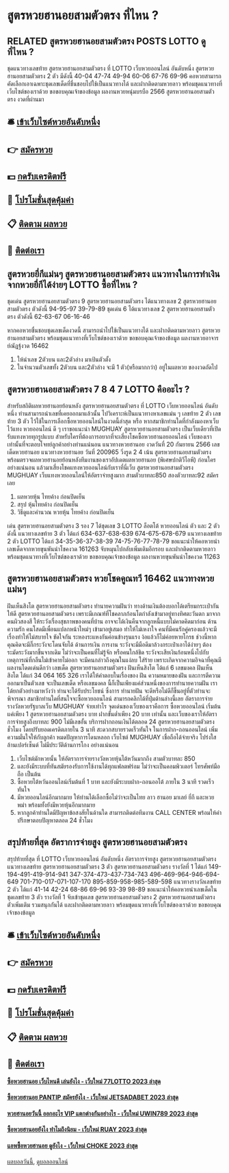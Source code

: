 # สูตรหวยฮานอยสามตัวตรง ที่ไหน ?
## RELATED สูตรหวยฮานอยสามตัวตรง POSTS LOTTO ดูที่ไหน ?
ชุดแนวทางเลขท้าย สูตรหวยฮานอยสามตัวตรง ที่ LOTTO เว็บหวยออนไลน์ อันดับหนึ่ง สูตรหวยฮานอยสามตัวตรง 2 ตัว มีดังนี้
40-04
47-74
49-94
60-06
67-76
69-96
คอหวยสามารถคัดเลือกเอาเฉพาะชุดเลขเด็ดที่ชื่นชอบไปใช้เป็นแนวทางได้ และฝากติดตามหวยลาว พร้อมชุดแนวทางที่เว็บไซต์ของเราด้วย
ขอขอบคุณเจ้าของข้อมูล
ผลงานหวยหนุ่มบรบือ 2566 สูตรหวยฮานอยสามตัวตรง งวดที่ผ่านมา


## 🛎 [เข้าเว็บไซต์หวยอันดับหนึ่ง](https://bit.ly/3BG5bNw)
## 👉 [สมัครหวย](https://bit.ly/3BG5bNw)
## 💵 [กดรับเครดิตฟรี](https://bit.ly/3C3mvgS)
## 👑 [โปรโมชั่นสุดคุ้มค่า](https://bit.ly/3C3mvgS)
## 📋 [ติดตาม ผลหวย](https://bit.ly/3C3mvgS)
## 📱 [ติดต่อเรา](https://bit.ly/3C3mvgS)

## สูตรหวยยี่กีแม่นๆ สูตรหวยฮานอยสามตัวตรง แนวทางในการทำเงินจากหวยยี่กีได้ง่ายๆ LOTTO ซื้อที่ไหน ?
ชุดเด่น สูตรหวยฮานอยสามตัวตรง 9 สูตรหวยฮานอยสามตัวตรง ได้แนวทางเลข 2 สูตรหวยฮานอยสามตัวตรง ตัวดังนี้
94-95-97
39-79-89
ชุดเด่น 6 ได้แนวทางเลข 2 สูตรหวยฮานอยสามตัวตรง ตัวดังนี้
62-63-67
06-16-46

หากคอหวยชื่นชอบชุดเลขเด็ดงวดนี้ สามารถนำไปใช้เป็นแนวทางได้ และฝากติดตามหวยลาว สูตรหวยฮานอยสามตัวตรง พร้อมชุดแนวทางที่เว็บไซต์ของเราด้วย
ขอขอบคุณเจ้าของข้อมูล
ผลงานหวยอาจารย์ณัฏฐ์งวด 16462
1. ให้นำเลข 2ตัวบน และ2ตัวล่าง มาเป้นตัวตั้ง
2. ในจำนวนตัวเลขทั้ง 2ตัวบน และ2ตัวล่าง จะมี 1 ตัว(หรือมากกว่า) อยู่ในผลหวย ของงวดถัดไป

## สูตรหวยฮานอยสามตัวตรง 7 8 4 7 LOTTO คืออะไร ?
สำหรับสถิติผลหวยฮานอยย้อนหลัง สูตรหวยฮานอยสามตัวตรง ที่ LOTTO เว็บหวยออนไลน์ อันดับหนึ่ง ท่านสามารถนำเลขที่เคยออกมาแล้วนั้น ไปวิเคราะห์เป็นแนวทางหาเลขแม่น ๆ เลขท้าย 2 ตัว เลขท้าย 3 ตัว ไว้ใช้ในการเลือกซื้อหวยออนไลน์ในงวดนี้ล่าสุด หรือ หากสมาชิกท่านใดที่กำลังมองหาเว็บไว้แทง หวยออนไลน์ ดี ๆ เราขอแนะนำ MUGHUAY สูตรหวยฮานอยสามตัวตรง เป็นเว็บเดียวที่เปิดรับแทงหวยทุกรูปแบบ
สำหรับใครที่ต้องการอยากที่จะเสี่ยงโชคซื้อหวยฮานอยออนไลน์ เว็บของเราเท่านั้นที่จะตอบโจทย์ลูกค้าอย่างท่านแน่นอน
แนวทางหวยฮานอย งวดวันที่ 20 กันยายน 2566 เลขเด็ดหวยฮานอย แนวทางหวยฮานอย วันที่ 200965 วิ่งรูด 2 4 เน้น สูตรหวยฮานอยสามตัวตรง พร้อมตรวจผลหวยฮานอยย้อนหลังทีมงานของเราอัปเดตผลหวยฮานอย (พิเศษปกติวีไอพี) ก่อนใครอย่างแน่นอน แล้วมาเสี่ยงโชคแทงหวยออนไลน์กับเราที่นี่เว็บ สูตรหวยฮานอยสามตัวตรง MUGHUAY เว็บแทงหวยออนไลน์ให้อัตราจ่ายสูงมาก สามตัวบาทละ850 สองตัวบาทละ92 สมัครเลย
1. ผลหวยหุ้น ไทยค้าง ก่อนปิดเย็น
2. สรุป หุ้นไทยค้าง ก่อนปิดเย็น
3. วิธีดูและคำนวณ หวยหุ้น ไทยค้าง ก่อนปิดเย็น

เด่น สูตรหวยฮานอยสามตัวตรง 3 รอง 7 ได้ชุดเลข 3 LOTTO ล็อตโต้ หวยออนไลน์ ตัว และ 2 ตัว ดังนี้
แนวทางเลขท้าย 3 ตัว ได้แก่
634-637-638-639
674-675-678-679
แนวทางเลขท้าย 2 ตัว LOTTO ได้แก่
34-35-36-37-38-39
74-75-76-77-78-79
ขอแนะนำให้คอหวยนำเลขเด็ดจากหวยขุนพันนำโชคงวด 161263 จับหมุนไปกลับเพิ่มเติมอีกรอบ และฝากติดตามหวยลาว พร้อมชุดแนวทางที่เว็บไซต์ของเราด้วย
ขอขอบคุณเจ้าของข้อมูล
ผลงานหวยขุนพันนำโชคงวด 11263


## สูตรหวยฮานอยสามตัวตรง หวยโชคคูณทวี 16462 แนวทางหวยแม่นๆ
ฝันเห็นสิงโต สูตรหวยฮานอยสามตัวตรง ทำนายความฝันว่า ทางด้านเงินต้องบอกได้เตรียมกระเป๋ากันให้ดี สูตรหวยฮานอยสามตัวตรง เพราะมีเกณฑ์ที่โชคลาภก้อนโตกำลังเข้ามาอยู่ทางทิศตะวันตก มาจากคนผิวสองสี ให้ระวังเรื่องสุขภาพของคนที่บ้าน อาจจะได้เงินคืนจากลูกหนี้แบบไม่คาดคิดมาก่อน
ด้านความรัก คนโสดมีเพื่อนแปลกหน้าใหม่ๆ เข้ามาอยู่เสมอ ทำให้ไม่เหงาใจ คนที่มีคนรักคู่ครองแล้วจะมีเรื่องทำให้ไม่สบายใจ ขัดใจกัน ระหองระแหงกันค่อนข้างรุนแรง ง้อแล้วก็ไม่ค่อยหายโกรธ ช่วงนี้หากคุณคิดจะมีกิ๊กระวังจะโดนจับได้
ด้านการเงิน การงาน ระวังจะมีมือดีมาล้วงกระเป๋าเอาได้ง่ายๆ ต้องระมัดระวังมากขึ้นจากเดิม ไม่ว่าจะเป็นคนที่ไม่รู้จัก หรือคนใกล้ชิด ระวังจะเสียเงินก้อนหนึ่งไปกับเหตุการณ์ที่กลืนไม่เข้าคายไม่ออก จะมีคนกล่าวถึงคุณในแง่ลบ ใส่ร้าย เพราะเกิดจากความอิจฉาที่คุณมีผลงานโดดเด่นดีกว่า
เลขเด็ด สูตรหวยฮานอยสามตัวตรง ฝันเห็นสิงโต ได้แก่ 6
เลขมงคล ฝันเห็นสิงโต ได้แก่ 34 064 165 326
เราได้ให้คำตอบในเรื่องของ ฝัน ความหมายของฝัน และการตีความออกมาเป็นตัวเลข จะเป็นเลขเด็ด หรือเลขมงคล นี้ก็เป็นเพียงแค่ส่วนหนึ่งของการทำนายความฝัน เราได้ยกตัวอย่างมาหวังว่า ท่านจะได้รับประโยชน์ ซึ่งการ ทำนายฝัน จะดีหรือไม่ดีก็ขึ้นอยู่ที่ตัวท่านจะพิจารณา
สมาชิกท่านใดที่สนใจจะซื้อหวยออนไลน์ สามารถคลิกได้ที่ปุ่มด้านล่างนี้เลย
อัตราการจ่ายรางวัลหวยรัฐบาลเว็บ MUGHUAY จ่ายเท่าไร
จุดเด่นของเว็บของเราคือการ ซื้อหวยออนไลน์ เริ่มต้นแค่เพียง 1 สูตรหวยฮานอยสามตัวตรง บาท ฝากขั้นต่ำเพียง 20 บาท เท่านั้น และเว็บของเราให้อัตราการจ่ายสูงถึงบาทละ 900 ไม่มีเลขอั้น บริการฝากถอนเงินได้ตลอด 24 สูตรหวยฮานอยสามตัวตรง ชั่วโมง โดยปรับยอดเครดิตภายใน 3 นาที สะดวกสบายรวดเร็วทันใจ ในการฝาก-ถอนออนไลน์ เพิ่มความมั่นใจให้กับลูกค้า หมดปัญหาการโดนหลอก เว็บไซต์ MUGHUAY เชื่อถือได้จ่ายจริง โปร่งใสล้านเปอร์เซ็นต์ ไม่มีประวัติด้านการโกง อย่างแน่นอน
1. เว็บไซต์มักหวยนั้น ให้อัตราการจ่ายรางวัลหวยหุ้นไต้หวันมากถึง สามตัวบาทละ 850
2. และยังมีระบบที่ทันสมัยรองรับการใช้งานได้ทุกแฟลตฟร์อม ไม่ว่าจะเป็นคอมพิวเตอร์ โทรศัพท์มือถือ เป็นต้น
3. ซื้อหวยไต้หวันออนไลน์เริ่มต้นที่ 1 บาท และยังมีระบบฝาก-ถอนออโต้ ภายใน 3 นาที รวดเร็วทันใจ
4. มีหวยออนไลน์อีกมากมาย ให้ท่านได้เลือกซื้อไม่ว่าจะเป็นไทย ลาว ฮานอย มาเลย์ ยี่กี และหวยพม่า พร้อมทั้งยังมีหวยหุ้นอีกมากมาย
5. หากลูกค้าท่านใดมีปัญหาข้อสงสัยในด้านใด สามารถติดต่อทีมงาน CALL CENTER พร้อมให้คำปรึกษาตอบปัญหาตลอด 24 ชั่วโมง

## สรุปท้ายที่สุด อัตราการจ่ายสูง สูตรหวยฮานอยสามตัวตรง
สรุปท้ายที่สุด ที่ LOTTO เว็บหวยออนไลน์ อันดับหนึ่ง อัตราการจ่ายสูง สูตรหวยฮานอยสามตัวตรง แนวทางเลขท้าย สูตรหวยฮานอยสามตัวตรง 3 ตัว สูตรหวยฮานอยสามตัวตรง รางวัลที่ 1 ได้แก่
149-194-491-419-914-941
347-374-473-437-734-743
496-469-964-946-694-649
701-710-017-071-107-170
895-859-958-985-589-598
แนวทางรางวัลเลขท้าย 2 ตัว ได้แก่
41-14
42-24
68-86
69-96
93-39
98-89
ขอแนะนำให้คอหวยนำเลขเด็ดในชุดเลขท้าย 3 ตัว รางวัลที่ 1 จับเข้าชุดเลข สูตรหวยฮานอยสามตัวตรง 2 สูตรหวยฮานอยสามตัวตรง ตัวเพิ่มเติม รวมสนุกกันได้ และฝากติดตามหวยลาว พร้อมชุดแนวทางที่เว็บไซต์ของเราด้วย
ขอขอบคุณเจ้าของข้อมูล


## 🛎 [เข้าเว็บไซต์หวยอันดับหนึ่ง](https://bit.ly/3BG5bNw)
## 👉 [สมัครหวย](https://bit.ly/3BG5bNw)
## 💵 [กดรับเครดิตฟรี](https://bit.ly/3C3mvgS)
## 👑 [โปรโมชั่นสุดคุ้มค่า](https://bit.ly/3C3mvgS)
## 📋 [ติดตาม ผลหวย](https://bit.ly/3C3mvgS)
## 📱 [ติดต่อเรา](https://bit.ly/3C3mvgS)

#### [ซื้อหวยฮานอย เว็บไหนดี เล่นยังไง - เว็บใหม่ 77LOTTO 2023 ล่าสุด](https://atom.io/themes/ซื้อหวยฮานอย%20เว็บไหนดี%20เล่นยังไง%20-%20เว็บใหม่%2077lotto%202023%20ล่าสุด)
#### [ซื้อหวยฮานอย PANTIP สมัครยังไง - เว็บใหม่ JETSADABET 2023 ล่าสุด](https://atom.io/themes/ซื้อหวยฮานอย%20pantip%20สมัครยังไง%20-%20เว็บใหม่%20jetsadabet%202023%20ล่าสุด)
#### [หวยฮานอยวันนี้ ออกอะไร VIP แตกต่างกันอย่างไร - เว็บใหม่ UWIN789 2023 ล่าสุด](https://atom.io/themes/หวยฮานอยวันนี้%20ออกอะไร%20vip%20แตกต่างกันอย่างไร%20-%20เว็บใหม่%20uwin789%202023%20ล่าสุด)
#### [ซื้อหวยฮานอยยังไง ทำไมถึงนิยม - เว็บใหม่ RUAY 2023 ล่าสุด](https://atom.io/themes/ซื้อหวยฮานอยยังไง%20ทำไมถึงนิยม%20-%20เว็บใหม่%20ruay%202023%20ล่าสุด)
#### [แอพซื้อหวยฮานอย ดูยังไง - เว็บใหม่ CHOKE 2023 ล่าสุด](https://atom.io/themes/แอพซื้อหวยฮานอย%20ดูยังไง%20-%20เว็บใหม่%20choke%202023%20ล่าสุด)

[ผลบอลวันนี้](https://siamsport.tv "ผลบอลวันนี้"), [ดูบอลออนไลน์](https://siamsport.tv/ดูบอลสด "ดูบอลออนไลน์")